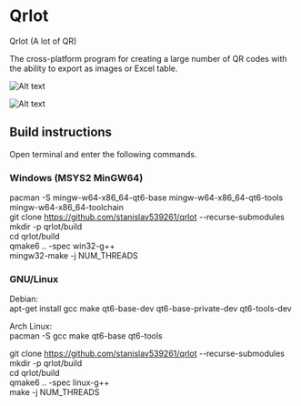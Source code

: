 # Qrlot

Qrlot (A lot of QR)

The cross-platform program for creating a large number of QR codes with the ability to export as images or Excel table.

![Alt text](../main/images/Screenshot_20241202_222522.png?raw=true)

![Alt text](../main/images/Screenshot_20241202_222805.png?raw=true)

## Build instructions

Open terminal and enter the following commands.

### Windows (MSYS2 MinGW64)

pacman -S mingw-w64-x86_64-qt6-base mingw-w64-x86_64-qt6-tools mingw-w64-x86_64-toolchain</br>
git clone https://github.com/stanislav539261/qrlot --recurse-submodules</br>
mkdir -p qrlot/build</br>
cd qrlot/build</br>
qmake6 .. -spec win32-g++</br>
mingw32-make -j NUM_THREADS</br>

### GNU/Linux

Debian:</br>
apt-get install gcc make qt6-base-dev qt6-base-private-dev qt6-tools-dev

Arch Linux:</br>
pacman -S gcc make qt6-base qt6-tools

git clone https://github.com/stanislav539261/qrlot --recurse-submodules</br>
mkdir -p qrlot/build</br>
cd qrlot/build</br>
qmake6 .. -spec linux-g++</br>
make -j NUM_THREADS</br>
